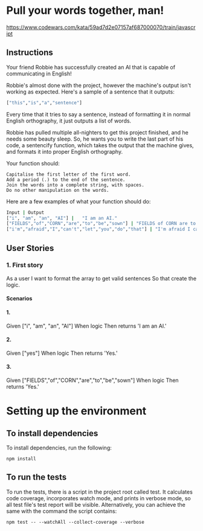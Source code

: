 # Pull your words together, man!

https://www.codewars.com/kata/59ad7d2e07157af687000070/train/javascript

## Instructions

Your friend Robbie has successfully created an AI that is capable of communicating in English!

Robbie's almost done with the project, however the machine's output isn't working as expected. Here's a sample of a sentence that it outputs:
```sh
["this","is","a","sentence"]
```
Every time that it tries to say a sentence, instead of formatting it in normal English orthography, it just outputs a list of words.

Robbie has pulled multiple all-nighters to get this project finished, and he needs some beauty sleep. So, he wants you to write the last part of his code, a sentencify function, which takes the output that the machine gives, and formats it into proper English orthography.

Your function should:

    Capitalise the first letter of the first word.
    Add a period (.) to the end of the sentence.
    Join the words into a complete string, with spaces.
    Do no other manipulation on the words.

Here are a few examples of what your function should do:
```sh
Input |	Output
["i", "am", "an", "AI"] |	"I am an AI."
["FIELDS","of","CORN","are","to","be","sown"] |	"FIELDS of CORN are to be sown."
["i'm","afraid","I","can't","let","you","do","that"] | "I'm afraid I can't let you do that."
```
## User Stories

### 1. First story
As a user
I want to format the array to get valid sentences
So that create the logic.

#### Scenarios

#### 1.
Given ["i", "am", "an", "AI"]
When logic
Then returns 'I am an AI.'

#### 2.
Given ["yes"]
When logic
Then returns 'Yes.'

#### 3.
Given ["FIELDS","of","CORN","are","to","be","sown"]
When logic
Then returns 'Yes.'

# Setting up the environment

## To install dependencies

To install dependencies, run the following:

```npm install```

## To run the tests

To run the tests, there is a script in the project root called test. It calculates code coverage, incorporates watch mode, and prints in verbose mode, so all test file's test report will be visible. Alternatively, you can achieve the same with the command the script contains:

```npm test -- --watchAll --collect-coverage --verbose``` 

